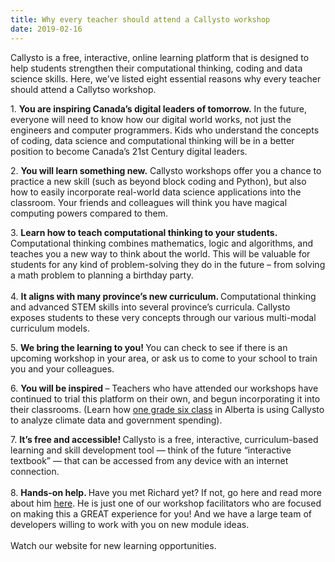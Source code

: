 ```yaml
---
title: Why every teacher should attend a Callysto workshop
date: 2019-02-16
---
```

<p>Callysto is a free, interactive, online learning platform that is designed to help students strengthen their computational thinking, coding and data science skills. Here, we’ve listed eight essential reasons why every teacher should attend a Callytso workshop.</p>



<p>1. <strong>You are inspiring Canada’s digital leaders of tomorrow.</strong> In the future, everyone will need to know how our digital world works, not just the engineers and computer programmers. Kids who understand the concepts of coding, data science and computational thinking will be in a better position to become Canada’s 21st Century digital leaders.</p>


<!-- 
<div class="wp-block-image"><figure class="alignright is-resized"><img decoding="async" src="DSC_0045_web-1-1024x682.jpg" alt="" class="wp-image-2352" width="503" height="334"></figure></div> -->



<p>2. <strong>You will learn something new.</strong> Callysto workshops offer you a chance to practice a new skill (such as beyond block coding and Python), but also how to easily incorporate real-world data science applications into the classroom. Your friends and colleagues will think you have magical computing powers compared to them.</p>



<p>3. <strong>Learn how to teach computational thinking to your students. </strong>Computational thinking combines mathematics, logic and algorithms, and teaches you a new way to think about the world. This will be valuable for students for any kind of problem-solving they do in the future – from solving a math problem to planning a birthday party.<br><br>4. <strong>It aligns with many province’s new curriculum. </strong>Computational thinking and advanced STEM skills into several province’s curricula. Callysto exposes students to these very concepts through our various multi-modal curriculum models.<br></p>



<p>5. <strong>We bring the learning to you! </strong>You can check to see if there is an upcoming workshop in your area, or ask us to come to your school to train you and your colleagues.</p>



<!-- <div class="wp-block-image"><figure class="alignleft is-resized"><img loading="lazy" decoding="async" src="Image-from_cropped-1024x687.jpg" alt="" class="wp-image-2345" width="490" height="329"></figure></div> -->



<p>6. <strong>You will be inspired </strong>– Teachers who have attended our workshops have continued to trial this platform on their own, and begun incorporating it into their classrooms. (Learn how <a rel="noreferrer noopener" href="https://www.callysto.ca/2018/06/06/grade-6-students-using-callysto/" target="_blank">one grade six class</a> in Alberta is using Callysto to analyze climate data and government spending).</p>



<p>7. <strong>It’s free and accessible! </strong>Callysto is a free, interactive, curriculum-based learning and skill development tool — think of the future “interactive textbook” — that can be accessed from any device with an internet connection.<br><br>8. <strong>Hands-on help. </strong>Have you met Richard yet? If not, go here and read more about him <a href="https://www.callysto.ca/2018/10/12/bc-ambassador-richard-hoshino/">here</a>. He is just one of our workshop facilitators who are focused on making this a GREAT experience for you! And we have a large team of developers willing to work with you on new module ideas.<br><br>Watch our website for new learning opportunities.</p>
